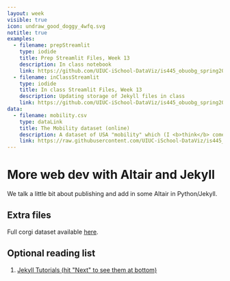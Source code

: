 ```yaml
---
layout: week
visible: true
icon: undraw_good_doggy_4wfq.svg
notitle: true
examples:
  - filename: prepStreamlit
    type: iodide
    title: Prep Streamlit Files, Week 13
    description: In class notebook
    link: https://github.com/UIUC-iSchool-DataViz/is445_obuobg_spring2025/tree/main/week13/prepStreamlit
  - filename: inClassStreamlit
    type: iodide
    title: In class Streamlit Files, Week 13
    description: Updating storage of Jekyll files in class
    link: https://github.com/UIUC-iSchool-DataViz/is445_obuobg_spring2025/tree/master/week13/inClassStreamlit
data:
  - filename: mobility.csv
    type: dataLink
    title: The Mobility dataset (online)
    description: A dataset of USA "mobility" which (I <b>think</b> comes from a <a href="https://www.census.gov/library/working-papers/2018/adrm/CES-WP-18-40R.html">a large census study from 1989-2015</a>) and is collected in several places <a href="http://www.stat.cmu.edu/~cshalizi/uADA/15/hw/01/mobility.csv">including right here</a>.  Here "mobility" is referring to how easy it is for a person to move up in economic status (<a href="http://www.stat.cmu.edu/~cshalizi/uADA/15/hw/01/hw-01.pdf">more info can be found here</a>) based on factors like parental income, location, race, etc.
    link: https://raw.githubusercontent.com/UIUC-iSchool-DataViz/is445_data/main/mobility.csv
---
```


# More web dev with Altair and Jekyll

We talk a little bit about publishing and add in some Altair in Python/Jekyll.

## Extra files

Full corgi dataset available [here](corg/corgiData_countries_full_2020.json).



## Optional reading list

 1. <a href="https://jekyllrb.com/tutorials/home/">Jekyll Tutorials (hit "Next" to see them at bottom)</a>